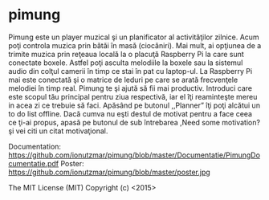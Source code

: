 ﻿# pimung

Pimung este un player muzical şi un planificator al activităţilor zilnice. Acum poţi controla muzica prin bătăi în masă (ciocăniri).  Mai mult, ai opţiunea de a trimite muzica prin reţeaua locală la o placuţă Raspberry Pi la care sunt conectate boxele. Astfel poţi asculta melodiile la boxele sau la sistemul audio din colţul camerii în timp ce stai în pat cu laptop-ul. La Raspberry Pi mai este conectată şi o matrice de leduri pe care se arată frecvenţele melodiei în timp real.
Pimung te şi ajută să fii mai productiv.  Introduci care este scopul tău principal pentru ziua respectivă, iar el îţi reaminteşte mereu in acea zi ce trebuie să faci. Apăsând pe butonul ,,Planner” îţi poţi alcătui un to do list offline. Dacă cumva nu eşti destul de motivat pentru a face ceea ce ţi-ai propus, apasă pe butonul de sub întrebarea ,Need some motivation? şi vei citi un citat motivaţional.

Documentation: https://github.com/ionutzmar/pimung/blob/master/Documentatie/PimungDocumentatie.pdf
Poster: https://github.com/ionutzmar/pimung/blob/master/poster.jpg

The MIT License (MIT)
Copyright (c) <2015> <Ionut Marius Mihalache>
